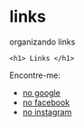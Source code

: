 # links
organizando links 

<!DOCTYPE html>
<html lang="pt-br">
<head>
    <meta charset="UTF-8">
    <meta http-equiv="X-UA-Compatible" content="IE=edge">
    <meta name="viewport" content="width=device-width, initial-scale=1.0">
    <title>Document</title>
</head>
<body>

    <h1> Links </h1>

Encontre-me:

<ul>
<li> <a href="http://google.com" target="_blanck" title="google"> no google </a> </a></li>
<li> <a href="http://facebook.com" target="_blanck"title="facebook"> no facebook </a> </a></li>
<li> <a href="http://instagram.com"target="_blanck"title="instagram" >no instagram </a> </a></li>
</ul>

<!--
a tag <ul> serve para organizar links de forma desordenada;
a tag <a> com o elemento "href" abre o caminho do link;
p elemento "target" ma tag <a> abre outra tab do link;
o elemento "title" você adiciona um título ao link quando o mause descança sobre ele;
-->

</body>
</html>
